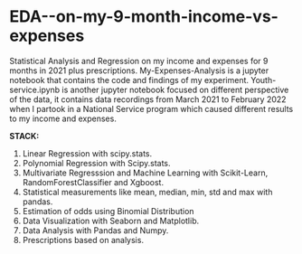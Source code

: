 # EDA--on-my-9-month-income-vs-expenses
Statistical Analysis and Regression  on my income and expenses for 9 months in 2021 plus prescriptions.
My-Expenses-Analysis is a jupyter notebook that contains the code and findings of my experiment.
Youth-service.ipynb is another jupyter notebook focused on different perspective of the data, it contains data recordings from March 2021 to February 2022 when I partook in a National Service program which caused different results to my income and expenses.

**STACK:**
1. Linear Regression with scipy.stats.
2. Polynomial Regression with Scipy.stats.
3. Multivariate Regresssion and Machine Learning with Scikit-Learn, RandomForestClassifier and Xgboost.
5. Statistical measurements like mean, median, min, std and max with pandas.
6. Estimation of odds using Binomial Distribution
7. Data Visualization with Seaborn and Matplotlib.
8. Data Analysis with Pandas and Numpy.
9. Prescriptions based on analysis.

